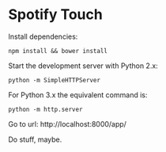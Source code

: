 # Spotify Touch

Install dependencies: 

```
npm install && bower install
```

Start the development server with Python 2.x:

```
python -m SimpleHTTPServer
```

For Python 3.x the equivalent command is:
```
python -m http.server
```

Go to url:
http://localhost:8000/app/

Do stuff, maybe.